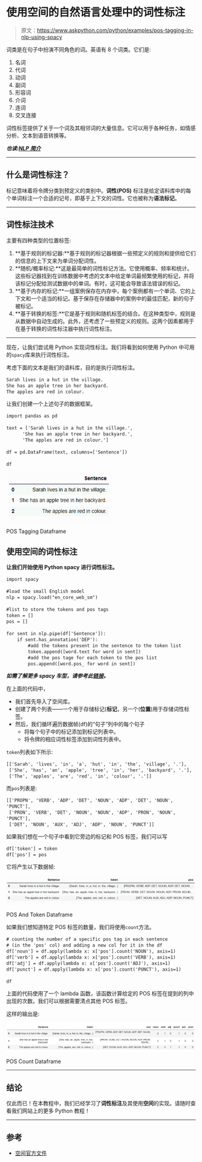 # 使用空间的自然语言处理中的词性标注

> 原文：<https://www.askpython.com/python/examples/pos-tagging-in-nlp-using-spacy>

词类是在句子中扮演不同角色的词。英语有 8 个词类。它们是:

1.  名词
2.  代词
3.  动词
4.  副词
5.  形容词
6.  介词
7.  连词
8.  交叉连接

词性标签提供了关于一个词及其相邻词的大量信息。它可以用于各种任务，如情感分析、文本到语音转换等。

***也读:[NLP 简介](https://www.askpython.com/python/examples/introduction-to-nlp)***

* * *

## 什么是词性标注？

标记意味着将令牌分类到预定义的类别中。**词性(POS)** 标注是给定语料库中的每个单词标注一个合适的记号，即基于上下文的词性。它也被称为**语法标记**。

* * *

## 词性标注技术

主要有四种类型的位置标签:

1.  **基于规则的标记器:**基于规则的标记器根据一些预定义的规则和提供给它们的信息的上下文来为单词分配词性。
2.  **随机/概率标记:**这是最简单的词性标记方法。它使用概率、频率和统计。这些标记器找到在训练数据中考虑的文本中给定单词最频繁使用的标记，并将该标记分配给测试数据中的单词。有时，这可能会导致语法错误的标记。
3.  **基于内存的标记:**一组案例保存在内存中，每个案例都有一个单词、它的上下文和一个适当的标记。基于保存在存储器中的案例中的最佳匹配，新的句子被标记。
4.  **基于转换的标签:**它是基于规则和随机标签的结合。在这种类型中，规则是从数据中自动生成的。此外，还考虑了一些预定义的规则。这两个因素都用于在基于转换的词性标注器中执行词性标注。

* * *

现在，让我们尝试用 Python 实现词性标注。我们将看到如何使用 Python 中可用的`spacy`库来执行词性标注。

考虑下面的文本是我们的语料库，目的是执行词性标注。

```
Sarah lives in a hut in the village.
She has an apple tree in her backyard.
The apples are red in colour.

```

让我们创建一个上述句子的数据框架。

```
import pandas as pd 

text = ['Sarah lives in a hut in the village.', 
      'She has an apple tree in her backyard.', 
      'The apples are red in colour.']

df = pd.DataFrame(text, columns=['Sentence'])

df

```

![POS Tagging Dataframe](img/ce783c53313a365627ddc11e434ddf4e.png)

POS Tagging Dataframe

## 使用空间的词性标注

**让我们开始使用 Python spacy 进行词性标注。**

```
import spacy

#load the small English model
nlp = spacy.load("en_core_web_sm")

#list to store the tokens and pos tags 
token = []
pos = []

for sent in nlp.pipe(df['Sentence']):
    if sent.has_annotation('DEP'):
        #add the tokens present in the sentence to the token list
        token.append([word.text for word in sent])
        #add the pos tage for each token to the pos list
        pos.append([word.pos_ for word in sent])

```

***如需了解更多 spacy 车型，请参考此[链接](https://stackoverflow.com/questions/50487495/what-is-difference-between-en-core-web-sm-en-core-web-mdand-en-core-web-lg-mod)。***

在上面的代码中，

*   我们首先导入了空间库。
*   创建了两个列表——一个用于存储标记(**标记**，另一个(**位置**)用于存储词性标签。
*   然后，我们循环遍历数据帧(df)的“句子”列中的每个句子
    *   将每个句子中的标记添加到标记列表中。
    *   将令牌的相应词性标签添加到词性列表中。

`token`列表如下所示:

```
[['Sarah', 'lives', 'in', 'a', 'hut', 'in', 'the', 'village', '.'],
 ['She', 'has', 'an', 'apple', 'tree', 'in', 'her', 'backyard', '.'],
 ['The', 'apples', 'are', 'red', 'in', 'colour', '.']]

```

而`pos`列表是:

```
[['PROPN', 'VERB', 'ADP', 'DET', 'NOUN', 'ADP', 'DET', 'NOUN', 'PUNCT'],
 ['PRON', 'VERB', 'DET', 'NOUN', 'NOUN', 'ADP', 'PRON', 'NOUN', 'PUNCT'],
 ['DET', 'NOUN', 'AUX', 'ADJ', 'ADP', 'NOUN', 'PUNCT']]

```

如果我们想在一个句子中看到它旁边的标记和 POS 标签，我们可以写

```
df['token'] = token 
df['pos'] = pos

```

它将产生以下数据帧:

![POS And Token Df](img/1f0d29f8a317dfff100da969ec137a22.png)

POS And Token Dataframe

如果我们想知道特定 POS 标签的数量，我们将使用`count`方法。

```
# counting the number of a specific pos tag in each sentence 
# (in the 'pos' col) and adding a new col for it in the df 
df['noun'] = df.apply(lambda x: x['pos'].count('NOUN'), axis=1)
df['verb'] = df.apply(lambda x: x['pos'].count('VERB'), axis=1)
df['adj'] = df.apply(lambda x: x['pos'].count('ADJ'), axis=1)
df['punct'] = df.apply(lambda x: x['pos'].count('PUNCT'), axis=1)

df

```

上面的代码使用了一个 lambda 函数，该函数计算给定的 POS 标签在提到的列中出现的次数。我们可以根据需要清点其他 POS 标签。

这样的输出是:

![POS Count Df](img/894a7b5ad63462d4f6f1ce49b4edec75.png)

POS Count Dataframe

* * *

## 结论

仅此而已！在本教程中，我们已经学习了**词性标注**及其使用**空间**的实现。请随时查看我们网站上的更多 Python 教程！

* * *

## 参考

*   [空间官方文件](https://spacy.io/usage/linguistic-features)
